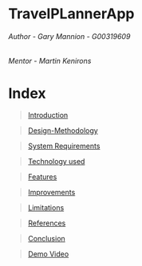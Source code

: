 # TravelPLannerApp

###### Author - Gary Mannion - G00319609
###### Mentor - Martin Kenirons

# Index

>[Introduction](https://github.com/Gazza1996/TravelPLannerApp/wiki/1.-Introduction)

>[Design-Methodology](https://github.com/Gazza1996/TravelPLannerApp/wiki/2.-Design-Methodolgy)  

>[System Requirements](https://github.com/Gazza1996/TravelPLannerApp/wiki/3.-System-Requirements)  

>[Technology used](https://github.com/Gazza1996/TravelPLannerApp/wiki/4.-Technology-used)  

>[Features](https://github.com/Gazza1996/TravelPLannerApp/wiki/5.-Features)  

>[Improvements](https://github.com/Gazza1996/TravelPLannerApp/wiki/6.-Improvements)  

>[Limitations](https://github.com/Gazza1996/TravelPLannerApp/wiki/7.-Limitations)  

>[References](https://github.com/Gazza1996/TravelPLannerApp/wiki/8.-References)  

>[Conclusion](https://github.com/Gazza1996/TravelPLannerApp/wiki/9.-Conclusion)  

>[Demo Video](https://github.com/Gazza1996/TravelPLannerApp/wiki/Demo-Video)  

